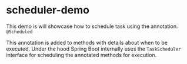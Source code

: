 # scheduler-demo

This demo is will showcase how to schedule task using
the annotation. `@Scheduled` 

This annotation is added to methods with details about
when to be executed. Under the hood Spring Boot internally uses the `TaskScheduler`
interface for scheduling the annotated methods for execution.
